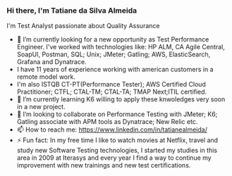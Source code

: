 ### Hi there, I'm Tatiane da Silva Almeida

I'm Test Analyst passionate about Quality Assurance

- 🔭 I’m currently looking for a new opportunity as Test Performance Engineer. I've worked with technologies like: HP ALM, CA Agile Central, SoapUI, Postman, SQL; Unix; JMeter; Gatling; AWS, ElasticSearch, Grafana and Dynatrace.
- I have 11 years of experience working with american customers in a remote model work.
- I'm also ISTQB CT-PT(Performance Tester); AWS Certified Cloud Practitioner; CTFL; CTAL-TM; CTAL-TA; TMAP Next;ITIL certified.
- 🌱 I’m currently learning K6 willing to apply these knwoledges very soon in a new project.
- 👯 I’m looking to collaborate on Performance Testing with JMeter; K6; Gatling associate with APM tools as Dynatrace; New Relic etc.
- 📫 How to reach me: https://www.linkedin.com/in/tatianealmeida/
- ⚡ Fun fact: In my free time I like to watch movies at Netflix, travel and study new Software Testing technologies, I started my studies in this area in 2009 at Iterasys and every year I find a way to continue my improvement with new trainings and new test certifications.

